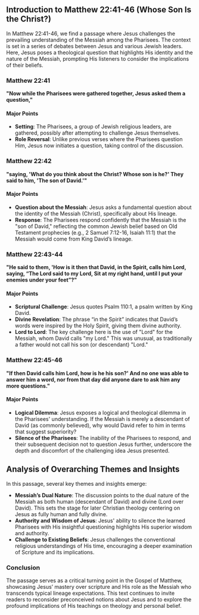 ## Introduction to Matthew 22:41-46 (Whose Son Is the Christ?)
In Matthew 22:41-46, we find a passage where Jesus challenges the prevailing understanding of the Messiah among the Pharisees. The context is set in a series of debates between Jesus and various Jewish leaders. Here, Jesus poses a theological question that highlights His identity and the nature of the Messiah, prompting His listeners to consider the implications of their beliefs.

### Matthew 22:41
**"Now while the Pharisees were gathered together, Jesus asked them a question,"**

#### Major Points
- **Setting**: The Pharisees, a group of Jewish religious leaders, are gathered, possibly after attempting to challenge Jesus themselves.
- **Role Reversal**: Unlike previous verses where the Pharisees question Him, Jesus now initiates a question, taking control of the discussion.

### Matthew 22:42
**"saying, 'What do you think about the Christ? Whose son is he?' They said to him, 'The son of David.'"**

#### Major Points
- **Question about the Messiah**: Jesus asks a fundamental question about the identity of the Messiah (Christ), specifically about His lineage.
- **Response**: The Pharisees respond confidently that the Messiah is the "son of David," reflecting the common Jewish belief based on Old Testament prophecies (e.g., 2 Samuel 7:12-16, Isaiah 11:1) that the Messiah would come from King David’s lineage.

### Matthew 22:43-44
**"He said to them, 'How is it then that David, in the Spirit, calls him Lord, saying, “The Lord said to my Lord, Sit at my right hand, until I put your enemies under your feet”?"**

#### Major Points
- **Scriptural Challenge**: Jesus quotes Psalm 110:1, a psalm written by King David.
- **Divine Revelation**: The phrase “in the Spirit” indicates that David’s words were inspired by the Holy Spirit, giving them divine authority.
- **Lord to Lord**: The key challenge here is the use of "Lord" for the Messiah, whom David calls "my Lord." This was unusual, as traditionally a father would not call his son (or descendant) "Lord."

### Matthew 22:45-46
**"If then David calls him Lord, how is he his son?' And no one was able to answer him a word, nor from that day did anyone dare to ask him any more questions."**

#### Major Points
- **Logical Dilemma**: Jesus exposes a logical and theological dilemma in the Pharisees' understanding. If the Messiah is merely a descendant of David (as commonly believed), why would David refer to him in terms that suggest superiority?
- **Silence of the Pharisees**: The inability of the Pharisees to respond, and their subsequent decision not to question Jesus further, underscore the depth and discomfort of the challenging idea Jesus presented.

## Analysis of Overarching Themes and Insights
In this passage, several key themes and insights emerge:

- **Messiah’s Dual Nature**: The discussion points to the dual nature of the Messiah as both human (descendant of David) and divine (Lord over David). This sets the stage for later Christian theology centering on Jesus as fully human and fully divine.
- **Authority and Wisdom of Jesus**: Jesus' ability to silence the learned Pharisees with His insightful questioning highlights His superior wisdom and authority.
- **Challenge to Existing Beliefs**: Jesus challenges the conventional religious understandings of His time, encouraging a deeper examination of Scripture and its implications.

### Conclusion
The passage serves as a critical turning point in the Gospel of Matthew, showcasing Jesus’ mastery over scripture and His role as the Messiah who transcends typical lineage expectations. This text continues to invite readers to reconsider preconceived notions about Jesus and to explore the profound implications of His teachings on theology and personal belief.